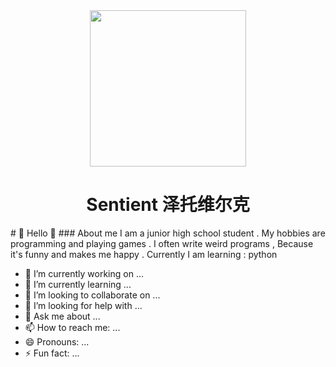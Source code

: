 <div align="Center">
<img height=250 weight=250 src="LOGO.png">

# Sentient 泽托维尔克
</div>
# 👋 Hello 👋
### About me
I am a junior high school student . My hobbies are programming and playing games . I often write weird programs , Because it's funny and makes me happy . Currently I am learning : python

- 🔭 I’m currently working on ...
- 🌱 I’m currently learning ...
- 👯 I’m looking to collaborate on ...
- 🤔 I’m looking for help with ...
- 💬 Ask me about ...
- 📫 How to reach me: ...
- 😄 Pronouns: ...
- ⚡ Fun fact: ...
